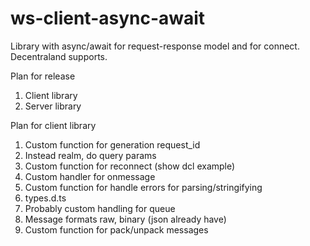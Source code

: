 # ws-client-async-await
Library with async/await for request-response model and for connect. Decentraland supports.

Plan for release
1. Client library
2. Server library

Plan for client library
1. Custom function for generation request_id
2. Instead realm, do query params
3. Custom function for reconnect (show dcl example)
4. Custom handler for onmessage
5. Custom function for handle errors for parsing/stringifying
6. types.d.ts
7. Probably custom handling for queue
8. Message formats raw, binary (json already have)
9. Custom function for pack/unpack messages
